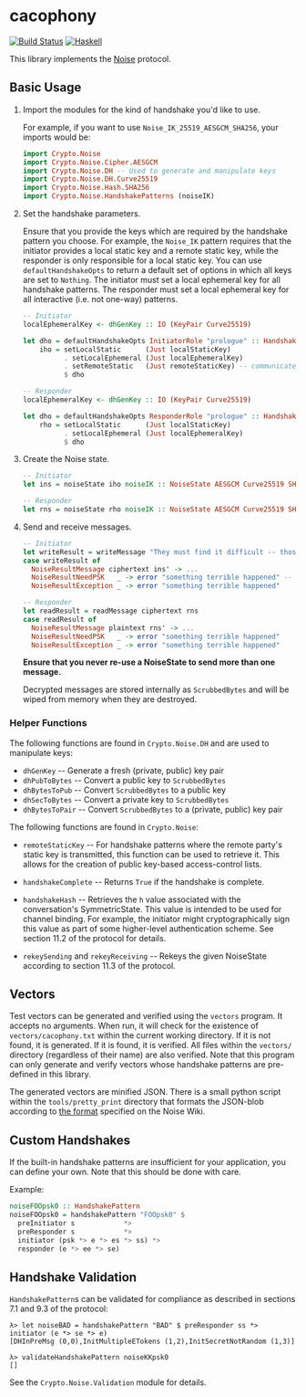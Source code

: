 # cacophony

[![Build Status](https://travis-ci.org/centromere/cacophony.svg?branch=master)](https://travis-ci.org/centromere/cacophony)
[![Haskell](http://b.repl.ca/v1/language-haskell-blue.png)](http://www.haskell.org)

This library implements the [Noise](https://noiseprotocol.org) protocol.

## Basic Usage

1. Import the modules for the kind of handshake you'd like to use.

   For example, if you want to use `Noise_IK_25519_AESGCM_SHA256`, your imports would be:

   ```haskell
   import Crypto.Noise
   import Crypto.Noise.Cipher.AESGCM
   import Crypto.Noise.DH -- Used to generate and manipulate keys
   import Crypto.Noise.DH.Curve25519
   import Crypto.Noise.Hash.SHA256
   import Crypto.Noise.HandshakePatterns (noiseIK)
   ```

2. Set the handshake parameters.

   Ensure that you provide the keys which are required by the handshake pattern you choose. For example,
   the `Noise_IK` pattern requires that the initiator provides a local static key and a remote static key,
   while the responder is only responsible for a local static key. You can use `defaultHandshakeOpts` to
   return a default set of options in which all keys are set to `Nothing`. The initiator must set a
   local ephemeral key for all handshake patterns. The responder must set a local ephemeral key for all
   interactive (i.e. not one-way) patterns.

   ```haskell
   -- Initiator
   localEphemeralKey <- dhGenKey :: IO (KeyPair Curve25519)

   let dho = defaultHandshakeOpts InitiatorRole "prologue" :: HandshakeOpts Curve25519
       iho = setLocalStatic      (Just localStaticKey)
             . setLocalEphemeral (Just localEphemeralKey)
             . setRemoteStatic   (Just remoteStaticKey) -- communicated out-of-band
             $ dho

   -- Responder
   localEphemeralKey <- dhGenKey :: IO (KeyPair Curve25519)

   let dho = defaultHandshakeOpts ResponderRole "prologue" :: HandshakeOpts Curve25519
       rho = setLocalStatic      (Just localStaticKey)
             . setLocalEphemeral (Just localEphemeralKey)
             $ dho
   ```

3. Create the Noise state.

   ```haskell
   -- Initiator
   let ins = noiseState iho noiseIK :: NoiseState AESGCM Curve25519 SHA256

   -- Responder
   let rns = noiseState rho noiseIK :: NoiseState AESGCM Curve25519 SHA256
   ```

4. Send and receive messages.

   ```haskell
   -- Initiator
   let writeResult = writeMessage "They must find it difficult -- those who have taken authority as the truth, rather than truth as the authority." ins
   case writeResult of
     NoiseResultMessage ciphertext ins' -> ...
     NoiseResultNeedPSK   _ -> error "something terrible happened" -- will never happen in Noise_IK
     NoiseResultException _ -> error "something terrible happened"

   -- Responder
   let readResult = readMessage ciphertext rns
   case readResult of
     NoiseResultMessage plaintext rns' -> ...
     NoiseResultNeedPSK   _ -> error "something terrible happened"
     NoiseResultException _ -> error "something terrible happened"
   ```

   **Ensure that you never re-use a NoiseState to send more than one message.**

   Decrypted messages are stored internally as `ScrubbedBytes` and will be wiped from memory when they are
   destroyed.

### Helper Functions

The following functions are found in `Crypto.Noise.DH` and are used to manipulate keys:

  * `dhGenKey` -- Generate a fresh (private, public) key pair
  * `dhPubToBytes` -- Convert a public key to `ScrubbedBytes`
  * `dhBytesToPub` -- Convert `ScrubbedBytes` to a public key
  * `dhSecToBytes` -- Convert a private key to `ScrubbedBytes`
  * `dhBytesToPair` -- Convert `ScrubbedBytes` to a (private, public) key pair

The following functions are found in `Crypto.Noise`:

  * `remoteStaticKey` -- For handshake patterns where the remote party's static key is transmitted, this function
    can be used to retrieve it. This allows for the creation of public key-based access-control lists.

  * `handshakeComplete` -- Returns `True` if the handshake is complete.

  * `handshakeHash` -- Retrieves the `h` value associated with the conversation's SymmetricState. This value is
    intended to be used for channel binding. For example, the initiator might cryptographically sign this value
    as part of some higher-level authentication scheme. See section 11.2 of the protocol for details.

  * `rekeySending` and `rekeyReceiving` -- Rekeys the given NoiseState according to section 11.3 of the protocol.

## Vectors

Test vectors can be generated and verified using the `vectors` program. It accepts no arguments. When run,
it will check for the existence of `vectors/cacophony.txt` within the current working directory. If it is not
found, it is generated. If it is found, it is verified. All files within the `vectors/` directory (regardless
of their name) are also verified. Note that this program can only generate and verify vectors whose handshake
patterns are pre-defined in this library.

The generated vectors are minified JSON. There is a small python script within the `tools/pretty_print` directory
that formats the JSON-blob according to [the format](https://github.com/noiseprotocol/noise_wiki/wiki/Test-vectors)
specified on the Noise Wiki.

## Custom Handshakes

If the built-in handshake patterns are insufficient for your application, you can define your own. Note that
this should be done with care.

Example:

```haskell
noiseFOOpsk0 :: HandshakePattern
noiseFOOpsk0 = handshakePattern "FOOpsk0" $
  preInitiator s            *>
  preResponder s            *>
  initiator (psk *> e *> es *> ss) *>
  responder (e *> ee *> se)
```

## Handshake Validation

`HandshakePattern`s can be validated for compliance as described in sections 7.1 and 9.3 of the protocol:

```
λ> let noiseBAD = handshakePattern "BAD" $ preResponder ss *> initiator (e *> se *> e)
[DHInPreMsg (0,0),InitMultipleETokens (1,2),InitSecretNotRandom (1,3)]

λ> validateHandshakePattern noiseKKpsk0
[]
```

See the `Crypto.Noise.Validation` module for details.
